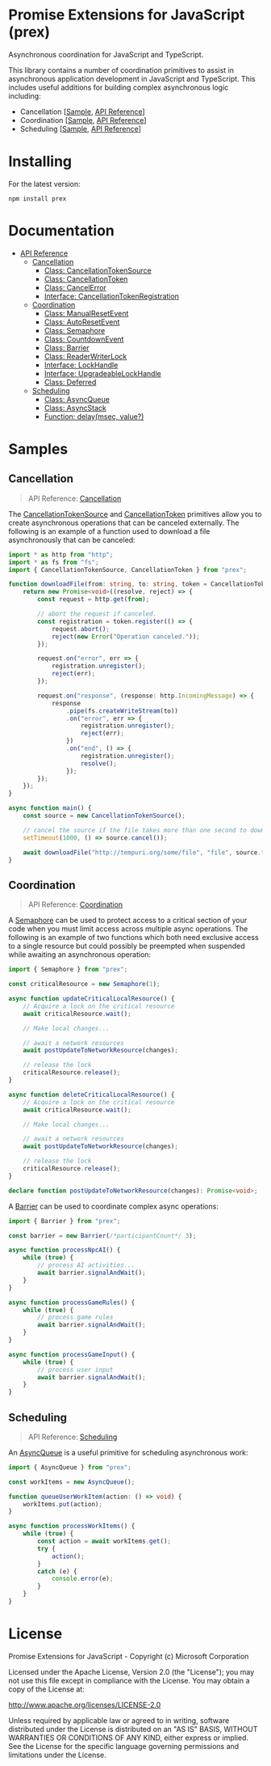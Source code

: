 <!--
Copyright (c) Microsoft Corporation.  
Licensed under the Apache License, Version 2.0.

See LICENSE file in the project root for details.
-->

# Promise Extensions for JavaScript (prex)
Asynchronous coordination for JavaScript and TypeScript.

This library contains a number of coordination primitives to assist in asynchronous application development in JavaScript and TypeScript.
This includes useful additions for building complex asynchronous logic including:

* Cancellation \[[Sample](#cancellation), [API Reference](docs/cancellation.md)\]
* Coordination \[[Sample](#coordination), [API Reference](docs/coordination.md)\]
* Scheduling \[[Sample](#scheduling), [API Reference](docs/scheduling.md)\]

# Installing

For the latest version:

```
npm install prex
```

# Documentation

* [API Reference](docs/index.md)
    * [Cancellation](docs/cancellation.md)
        * [Class: CancellationTokenSource](docs/cancellation.md#class-cancellationtokensource)
        * [Class: CancellationToken](docs/cancellation.md#class-cancellationtoken)
        * [Class: CancelError](docs/cancellation.md#class-cancelerror)
        * [Interface: CancellationTokenRegistration](docs/cancellation.md#interface-cancellationtokenregistration)
    * [Coordination](docs/coordination.md)
        * [Class: ManualResetEvent](docs/coordination.md#class-manualresetevent)
        * [Class: AutoResetEvent](docs/coordination.md#class-autoresetevent)
        * [Class: Semaphore](docs/coordination.md#class-semaphore)
        * [Class: CountdownEvent](docs/coordination.md#class-countdownevent)
        * [Class: Barrier](docs/coordination.md#class-barrier)
        * [Class: ReaderWriterLock](docs/coordination.md#class-readerwriterlock)
        * [Interface: LockHandle](docs/coordination.md#interface-lockhandle)
        * [Interface: UpgradeableLockHandle](docs/coordination.md#interface-upgradeablelockhandle)
        * [Class: Deferred](docs/coordination.md#class-deferred)
    * [Scheduling](docs/scheduling.md)
        * [Class: AsyncQueue](docs/scheduling.md#class-asyncqueue)
        * [Class: AsyncStack](docs/scheduling.md#class-asyncstack)
        * [Function: delay(msec, value?)](docs/scheduling.md#function-delaymsec-value)

# Samples

## Cancellation
> API Reference: [Cancellation](docs/cancellation.md)

The [CancellationTokenSource](docs/cancellation.md#class-cancellationtokensource) and
[CancellationToken](docs/cancellation.md#class-cancellationtoken) primitives allow you to
create asynchronous operations that can be canceled externally. The following is an example
of a function used to download a file asynchronously that can be canceled:

```ts
import * as http from "http";
import * as fs from "fs";
import { CancellationTokenSource, CancellationToken } from "prex";

function downloadFile(from: string, to: string, token = CancellationToken.none) {
    return new Promise<void>((resolve, reject) => {
        const request = http.get(from);

        // abort the request if canceled.
        const registration = token.register(() => {
            request.abort();
            reject(new Error("Operation canceled."));
        });

        request.on("error", err => {
            registration.unregister();
            reject(err);
        });

        request.on("response", (response: http.IncomingMessage) => {
            response
                .pipe(fs.createWriteStream(to))
                .on("error", err => {
                    registration.unregister();
                    reject(err);
                })
                .on("end", () => {
                    registration.unregister();
                    resolve();
                });
        });
    });
}

async function main() {
    const source = new CancellationTokenSource();

    // cancel the source if the file takes more than one second to download
    setTimeout(1000, () => source.cancel());

    await downloadFile("http://tempuri.org/some/file", "file", source.token);
}
```

## Coordination
> API Reference: [Coordination](docs/coordination.md)

A [Semaphore](docs/coordination.md#class-semaphore) can be used to protect access to a critical
section of your code when you must limit access across multiple async operations. The following
is an example of two functions which both need exclusive access to a single resource but could
possibly be preempted when suspended while awaiting an asynchronous operation:

```ts
import { Semaphore } from "prex";

const criticalResource = new Semaphore(1);

async function updateCriticalLocalResource() {
    // Acquire a lock on the critical resource
    await criticalResource.wait();

    // Make local changes...

    // await a network resources
    await postUpdateToNetworkResource(changes);

    // release the lock
    criticalResource.release();
}

async function deleteCriticalLocalResource() {
    // Acquire a lock on the critical resource
    await criticalResource.wait();

    // Make local changes...

    // await a network resources
    await postUpdateToNetworkResource(changes);

    // release the lock
    criticalResource.release();
}

declare function postUpdateToNetworkResource(changes): Promise<void>;
```

A [Barrier](docs/coordination.md#class-barrier) can be used to coordinate complex async operations:

```ts
import { Barrier } from "prex";

const barrier = new Barrier(/*participantCount*/ 3);

async function processNpcAI() {
    while (true) {
        // process AI activities...
        await barrier.signalAndWait();
    }
}

async function processGameRules() {
    while (true) {
        // process game rules
        await barrier.signalAndWait();
    }
}

async function processGameInput() {
    while (true) {
        // process user input
        await barrier.signalAndWait();
    }
}

```

## Scheduling
> API Reference: [Scheduling](docs/scheduling.md)

An [AsyncQueue](docs/scheduling.md#class-asyncqueue) is a useful primitive for scheduling
asynchronous work:

```ts
import { AsyncQueue } from "prex";

const workItems = new AsyncQueue();

function queueUserWorkItem(action: () => void) {
    workItems.put(action);
}

async function processWorkItems() {
    while (true) {
        const action = await workItems.get();
        try {
            action();
        }
        catch (e) {
            console.error(e);
        }
    }
}
```

# License

Promise Extensions for JavaScript - Copyright (c) Microsoft Corporation

Licensed under the Apache License, Version 2.0 (the "License");
you may not use this file except in compliance with the License.
You may obtain a copy of the License at:

http://www.apache.org/licenses/LICENSE-2.0

Unless required by applicable law or agreed to in writing, software
distributed under the License is distributed on an "AS IS" BASIS,
WITHOUT WARRANTIES OR CONDITIONS OF ANY KIND, either express or implied.
See the License for the specific language governing permissions and
limitations under the License.